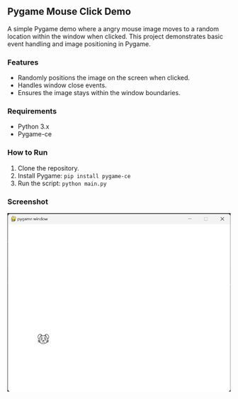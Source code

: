 ## Pygame Mouse Click Demo

A simple Pygame demo where a angry mouse image moves to a random location within the window when clicked. This project demonstrates basic event handling and image positioning in Pygame.

### Features
- Randomly positions the image on the screen when clicked.
- Handles window close events.
- Ensures the image stays within the window boundaries.

### Requirements
- Python 3.x
- Pygame-ce

### How to Run
1. Clone the repository.
2. Install Pygame: `pip install pygame-ce`
3. Run the script: `python main.py`

### Screenshot
![Homepage](Screenshot.png)